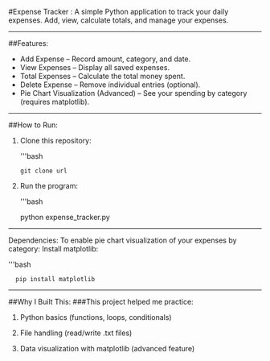 #Expense Tracker :
A simple Python application to track your daily expenses. Add, view, calculate totals, and manage your expenses.

---

##Features:

- Add Expense – Record amount, category, and date.
- View Expenses – Display all saved expenses.
- Total Expenses – Calculate the total money spent.
- Delete Expense – Remove individual entries (optional).
- Pie Chart Visualization (Advanced) – See your spending by category (requires matplotlib).

---

##How to Run:


1. Clone this repository:

   '''bash

       git clone url

2. Run the program:

   '''bash

      python expense_tracker.py

---

Dependencies:
To enable pie chart visualization of your expenses by category:
Install matplotlib:

'''bash

      pip install matplotlib

---

##Why I Built This:
###This project helped me practice:

1. Python basics (functions, loops, conditionals)

2. File handling (read/write .txt files)

3. Data visualization with matplotlib (advanced feature)



